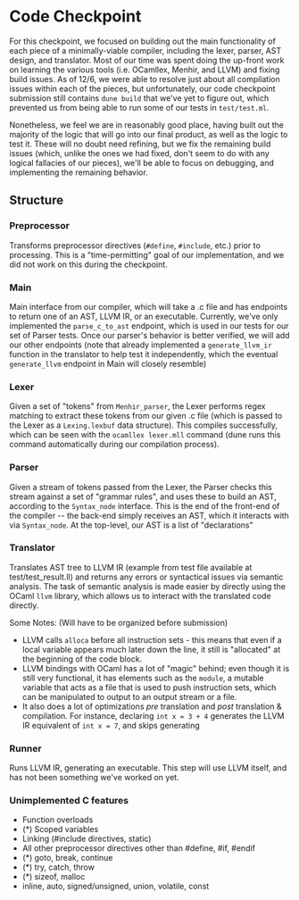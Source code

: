 # Code Checkpoint

For this checkpoint, we focused on building out the main functionality of each piece of a minimally-viable compiler, including the lexer, parser, AST design, and translator. Most of our time was spent doing the up-front work on learning the various tools (i.e. OCamllex, Menhir, and LLVM) and fixing build issues. As of 12/6, we were able to resolve just about all compilation issues within each of the pieces, but unfortunately,  our code checkpoint submission still contains `dune build` that we've yet to figure out, which prevented us from being able to run some of our tests in `test/test.ml`.  

Nonetheless, we feel we are in reasonably good place, having built out the majority of the logic that will go into our final product, as well as the logic to test it. These will no doubt need refining, but we fix the remaining build issues (which, unlike the ones we had fixed, don't seem to do with any logical fallacies of our pieces), we'll be able to focus on debugging, and implementing the remaining behavior.  


## Structure

### Preprocessor
Transforms preprocessor directives (`#define`, `#include`, etc.) prior to processing. This is a "time-permitting" goal of our implementation, and we did not work on this during the checkpoint.

### Main
Main interface from our compiler, which will take a .c file and has endpoints to return one of an AST, LLVM IR, or an executable. Currently, we've only implemented the `parse_c_to_ast` endpoint, which is used in our tests for our set of Parser tests. Once our parser's behavior is better verified, we will add our other endpoints (note that already implemented a `generate_llvm_ir` function in the translator to help test it independently, which the eventual `generate_llvm` endpoint in Main will closely resemble)


### Lexer
Given a set of "tokens" from `Menhir_parser`, the Lexer performs regex matching to extract these tokens from our given .c file (which is passed to the Lexer as a `Lexing.lexbuf` data structure). This compiles successfully, which can be seen with the `ocamllex lexer.mll` command (dune runs this command automatically during our compilation process). 

### Parser
Given a stream of tokens passed from the Lexer, the Parser checks this stream against a set of "grammar rules", and uses these to build an AST, according to the `Syntax_node` interface. This is the end of the front-end of the compiler -- the back-end simply receives an AST, which it interacts with via `Syntax_node`. At the top-level, our AST is a list of "declarations"

### Translator
Translates AST tree to LLVM IR (example from test file available at test/test_result.ll) and returns any errors or syntactical issues via semantic analysis. The task of semantic analysis is made easier by directly using the OCaml `llvm` library, which allows us to interact with the translated code directly.

Some Notes: (Will have to be organized before submission)

- LLVM calls `alloca` before all instruction sets - this means that even if a local variable appears much later down the line, it still is "allocated" at the beginning of the code block. 
- LLVM bindings with OCaml has a lot of "magic" behind; even though it is still very functional, it has elements such as the `module`, a mutable variable that acts as a file that is used to push instruction sets, which can be manipulated to output to an output stream or a file.
- It also does a lot of optimizations *pre* translation and *post* translation & compilation. For instance, declaring `int x = 3 + 4` generates the LLVM IR equivalent of `int x = 7`, and skips generating 

### Runner
Runs LLVM IR, generating an executable. This step will use LLVM itself, and has not been something we've worked on yet. 


### Unimplemented C features 
- Function overloads
- (*) Scoped variables
- Linking (#include directives, static)
- All other preprocessor directives other than #define, #if, #endif
- (*) goto, break, continue
- (*) try, catch, throw
- (*) sizeof, malloc
- inline, auto, signed/unsigned, union, volatile, const